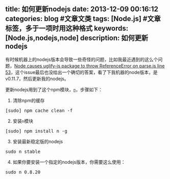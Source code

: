 title: 如何更新nodejs
date: 2013-12-09 00:16:12
categories: blog #文章文类
tags: [Node.js] #文章标签，多于一项时用这种格式
keywords: [Node.js,nodejs,node]
description: 如何更新nodejs
---
有时候机器上的nodejs版本会导致一些奇怪的问题，比如我最近遇到的这么个问题，[Node causes uglify-js package to throw ReferenceError on parse.js line 53](https://github.com/joyent/node/issues/6235)，这个issue最后也没给出一个确切的答案，看了下我机器的node版本，是v0.11.7，然后更新我的nodejs。  

更新nodejs用到了这个npm模块，[`n`](https://npmjs.org/package/n)，步骤如下：
<!--more-->

1. 清除npm的缓存  
<pre class="prettyPrint">
[sudo] npm cache clean -f
</pre>

2. 安装`n`模块
<pre class="prettyPrint">
[sudo] npm install n -g
</pre>

3. 安装最新稳定版的nodejs
<pre class="prettyPrint">
sudo n stable
</pre>

4. 如果你要安装一个指定的nodejs版本，你需要这么使用：
<pre class="prettyPrint">
sudo n 0.8.20
</pre>